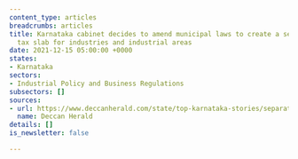 ```yaml
---
content_type: articles
breadcrumbs: articles
title: Karnataka cabinet decides to amend municipal laws to create a separate property
  tax slab for industries and industrial areas
date: 2021-12-15 05:00:00 +0000
states:
- Karnataka
sectors:
- Industrial Policy and Business Regulations
subsectors: []
sources:
- url: https://www.deccanherald.com/state/top-karnataka-stories/separate-property-tax-for-industries-in-karnataka-soon-1059214.html
  name: Deccan Herald
details: []
is_newsletter: false

---
```

